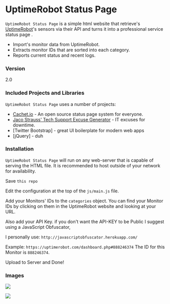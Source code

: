 # UptimeRobot Status Page

`UptimeRobot Status Page` is a simple html website that retrieve's [UptimeRobot](https://www.uptimerobot.com "Uptime Robot's Homepage")'s sensors via their API and turns it into a professional service status page .

  - Import's monitor data from UptimeRobot.
  - Extracts monitor IDs that are sorted into each category.
  - Reports current status and recent logs.

### Version
2.0

### Included Projects and Libraries

`UptimeRobot Status Page` uses a number of projects:

* [Cachet.io](https://github.com/CachetHQ/Cachet) - An open source status page system for everyone.
* [Jaco Strauss' Tech Support Excuse Generator](http://www.strauss.za.com/sla/support.asp) - IT excuses for downtime.
* [Twitter Bootstrap] - great UI boilerplate for modern web apps
* [jQuery] - duh

### Installation

`UptimeRobot Status Page` will run on any web-server that is capable of serving the HTML file. It is recommended to host outside of your network for availability.

Save `this repo`

Edit the configuration at the top of the `js/main.js` file.

Add your Monitors' IDs to the `categories` object. You can find your Monitor IDs by clicking on them in the UptimeRobot website and looking at your URL.

Also add your API Key. if you don't want the API-KEY to be Public I suggest using a JavaScript Obfuscator,

I personally use: `http://javascriptobfuscator.herokuapp.com/`

Example: `https://uptimerobot.com/dashboard.php#888246374` The ID for this Monitor is `888246374`.

Upload to Server and Done!


### Images

![](https://cloud.githubusercontent.com/assets/8865327/16458877/c490ebd2-3dee-11e6-956f-871d57679b7c.PNG)

![](https://cloud.githubusercontent.com/assets/8865327/16458880/ca751744-3dee-11e6-8ed9-1940763880c0.PNG)
